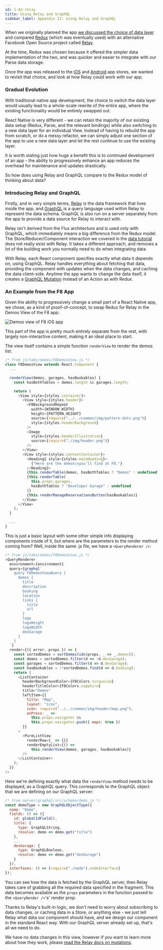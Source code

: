 ```yaml
---
id: 1-A2-relay
title: Using Relay and GraphQL
sidebar_label: Appendix II: Using Relay and GraphQL
---
```


When we originally planned the app [we discussed the choice of data layer](../2016.1.1.0/1-1-planning.html#data-access-with-react-native) and compared [Redux](https://github.com/rackt/redux) (which was eventually used) with an alternative Facebook Open Source project called [Relay](https://facebook.github.io/relay/).

At the time, Redux was chosen because it offered the simpler data implementation of the two, and was quicker and easier to integrate with our Parse data storage.

Once the app was released to the [iOS](https://itunes.apple.com/us/app/f8/id853467066) and [Android](https://play.google.com/store/apps/details?id=com.facebook.f8) app stores, we wanted to revisit that choice, and look at how Relay could work with our app.

### Gradual Evolution

With traditional native app development, the choice to switch the data layer would usually lead to a whole-scale rewrite of the entire app, where the existing functionality would be entirely swapped out.

React Native is very different - we can retain the majority of our existing data setup (Redux, Parse, and the relevant bindings) while also switching to a new data layer for an individual View. Instead of having to rebuild the app from scratch, or do a messy refactor, we can simply adjust one section of the app to use a new data layer and let the rest continue to use the existing layer.

It is worth stating just how huge a benefit this is to continued development of an app - the ability to progressively enhance an app reduces the overhead for maintenance and updates drastically.

So how does using Relay and GraphQL compare to the Redux model of thinking about data?

### Introducing Relay and GraphQL

Firstly, and in very simple terms, [Relay](https://facebook.github.io/relay/) is the data framework that lives inside the app, and [GraphQL](http://graphql.org/) is a query language used within Relay to represent the data schema. GraphQL is also run on a server separately from the app to provide a data source for Relay to interact with.

Relay isn't derived from the Flux architecture and is used only with GraphQL, which immediately means a big difference from the Redux model. The Store/Reducer/Component interaction we covered in the [data tutorial](1-3-data.html) does not really exist with Relay. It takes a different approach, and removes a lot of the building work you normally need to do when integrating data.

With Relay, each React component specifies exactly what data it depends on, using GraphQL. Relay handles everything about fetching that data, providing the component with updates when the data changes, and caching the data client-side. Anytime the app wants to change the data itself, it creates a [GraphQL Mutation](https://facebook.github.io/relay/docs/en/guides-mutations.html) instead of an Action as with Redux.

### An Example from the F8 App

Given the ability to progressively change a small part of a React Native app, we chose, as a kind of proof-of-concept, to swap Redux for Relay in the Demos View of the F8 app:

![Demos view of F8 iOS app](/images/demos-view-screenshot.png)

This part of the app is pretty much entirely separate from the rest, with largely non-interactive content, making it an ideal place to start.

The view itself contains a simple function `renderView` to render the demos list:

```js
/* from js/tabs/demos/F8DemosView.js */
class F8DemosView extends React.Component {
  ...

  renderView(demos, garages, hasBookables) {
    const hasBothTables = demos.length && garages.length;

    return (
      <View style={styles.container}>
        <View style={styles.header}>
          <F8BackgroundRepeat
            width={WINDOW_WIDTH}
            height={PATTERN_HEIGHT}
            source={require("../../common/img/pattern-dots.png")}
            style={styles.headerBackground}
          />
          <Image
            style={styles.headerIllustration}
            source={require("./img/header.png")}
          />
        </View>
        <View style={styles.contentContainer}>
          <Heading2 style={styles.mainHeading}>
            {"Here are the demos\nyou’ll find at F8."}
          </Heading2>
          {this.renderTable(demos, hasBothTables ? "Demos" : undefined)}
          {this.renderTable(
            this.props.garages,
            hasBothTables ? "Developer Garage" : undefined
          )}
          {this.renderManageReservationsButton(hasBookables)}
        </View>
      </View>
    );
  }

  ...
}
```

This is just a basic layout with some other simple info displaying components inside of it, but where are the parameters to the render method coming from? Well, inside the same .js file, we have a `<QueryRenderer />`:

```js
/* from js/tabs/demos/F8DemosView.js */
<QueryRenderer
  environment={environment}
  query={graphql`
    query F8DemosViewQuery {
      demos {
        title
        description
        booking
        location
        links {
          title
          url
        }
        logo
        logoHeight
        logoWidth
        devGarage
      }
    }
  `}
  render={({ error, props }) => {
    const sortedDemos = sortDemos(idx(props, _ => _.demos));
    const demos = sortedDemos.filter(d => !d.devGarage);
    const garages = sortedDemos.filter(d => d.devGarage);
    const hasBookables = !!sortedDemos.find(d => d.booking);
    return (
      <ListContainer
        headerBackgroundColor={F8Colors.turquoise}
        headerTitleColor={F8Colors.sapphire}
        title="Demos"
        leftItem={{
          title: "Map",
          layout: "icon",
          icon: require("../../common/img/header/map.png"),
          onPress: _ =>
            this.props.navigator &&
            this.props.navigator.push({ maps: true })
        }}
      >
        <PureListView
          renderRow={_ => {}}
          renderEmptyList={() =>
            this.renderView(demos, garages, hasBookables)}
        />
      </ListContainer>
    );
  }}
/>
```

Here we're defining exactly what data the `renderView` method needs to be displayed, as a GraphQL query. This corresponds to the GraphQL object that we are defining on our GraphQL server:

```js
/* from server/graphql/src/schema/demo.js */
const demoType = new GraphQLObjectType({
  name: "Demo",
  fields: () => ({
    id: globalIdField(),
    title: {
      type: GraphQLString,
      resolve: demo => demo.get("title")
    },
    ...
    devGarage: {
      type: GraphQLBoolean,
      resolve: demo => demo.get("devGarage")
    }
  }),
  interfaces: () => [require("./node").nodeInterface]
});
```

You can see how the data is fetched by the GraphQL server, then Relay takes care of grabbing all the required data specified in the fragment. This data becomes available as the `props` parameters in the function passed to the `<QueryRender />`'s' render prop.

Thanks to Relay's built-in logic, we don't need to worry about subscribing to data changes, or caching data in a Store, or anything else - we just tell Relay what data our component should have, and we design our component in the standard React way. With our GraphQL server already set up, that's all we need to do.

We have no data changes in this view, however if you want to learn more about how they work, please [read the Relay docs on mutations](https://facebook.github.io/relay/docs/guides-mutations.html).
